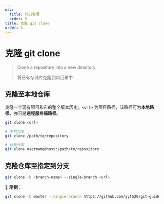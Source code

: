 ```yaml
---
nav:
  title: 代码管理
  order: 5
title: 克隆 git clone
order: 5
---
```


# 克隆 git clone

> Clone a repository into a new directory
>
> 将已有存储库克隆到新目录中

## 克隆至本地仓库

克隆一个现有项目和它的整个版本历史。`<url>` 为项目路径，该路径可为**本地路径**，亦可是**远程服务端路径**。

```bash
git clone <url>

# 本地仓库
git clone /path/to/repository

# 远程仓库
git clone username@host:/path/to/repository
```

## 克隆仓库至指定到分支

```bash
git clone -b <branch-name> --single-branch <url>
```

📍 **示例：**

```bash
git clone -b master --single-branch https://github.com/yyt520/git-guidebook.git
```

